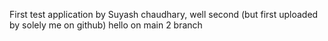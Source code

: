 First test application by Suyash chaudhary, well second (but first uploaded by solely me on github)
hello on main 2 branch


